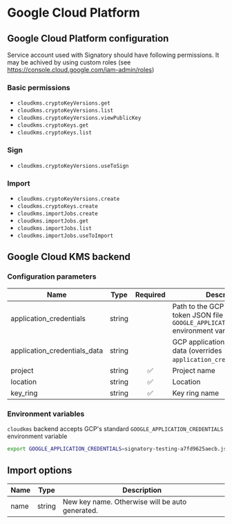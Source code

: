 # Google Cloud Platform

## Google Cloud Platform configuration

Service account used with Signatory should have following permissions. It may be achived by using custom roles (see https://console.cloud.google.com/iam-admin/roles)

### Basic permissions
* `cloudkms.cryptoKeyVersions.get`
* `cloudkms.cryptoKeyVersions.list`
* `cloudkms.cryptoKeyVersions.viewPublicKey`
* `cloudkms.cryptoKeys.get`
* `cloudkms.cryptoKeys.list`

### Sign
* `cloudkms.cryptoKeyVersions.useToSign`

### Import
* `cloudkms.cryptoKeyVersions.create`
* `cloudkms.cryptoKeys.create`
* `cloudkms.importJobs.create`
* `cloudkms.importJobs.get`
* `cloudkms.importJobs.list`
* `cloudkms.importJobs.useToImport`

## Google Cloud KMS backend

### Configuration parameters

Name | Type | Required | Description
-----|------|:--------:|------------
application_credentials | string | | Path to the GCP application token JSON file (overrides `GOOGLE_APPLICATION_CREDENTIALS` environment variable)
application_credentials_data | string | | GCP application token JSON data (overrides `application_credentials`)
project | string | ✅ | Project name
location | string | ✅ | Location
key_ring | string | ✅ | Key ring name

### Environment variables

`cloudkms` backend accepts GCP's standard `GOOGLE_APPLICATION_CREDENTIALS` environment variable

```sh
export GOOGLE_APPLICATION_CREDENTIALS=signatory-testing-a7fd9625aecb.json
```

## Import options

Name | Type | Description
-----|------|------------
name | string | New key name. Otherwise will be auto generated.